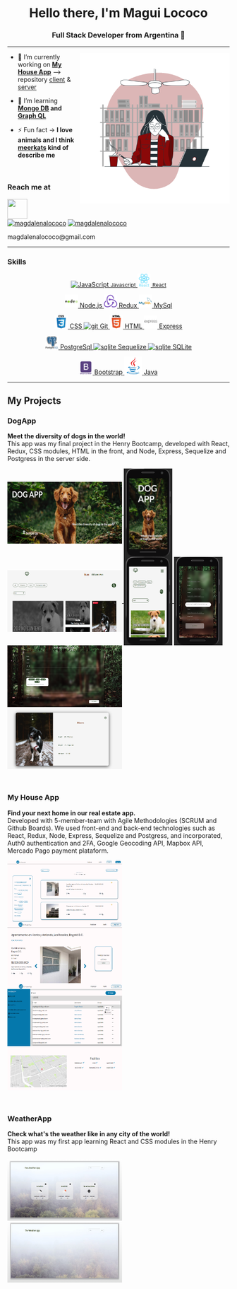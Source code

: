 <h1 align="center">Hello there, I'm Magui Lococo</h1>
<h3 align="center">Full Stack Developer from Argentina 🧉</h3>
<hr>
<img align="right" src="./Studying-bro.svg" alt="me" width="340" height="340"/>

- 🧩 I’m currently working on **[My House App](https://central.vercel.app)** --> repository [client](https://github.com/my-house-app/central) & [server](https://github.com/my-house-app/api)

- 🌱 I’m learning **[Mongo DB](https://www.mongodb.com/) and [Graph QL](https://graphql.org/)**

- ⚡ Fun fact -> **I love animals and I think [meerkats](https://www.youtube.com/watch?v=W4og8g_X22o) kind of describe me**
<br>

<h3>Reach me at </h3>
<p align="left">
<a href="magdalenalococo@gmail.com">
  <img align="center" src="https://img.icons8.com/carbon-copy/100/000000/new-post.png" height="45" width="45" >
</a>
<a href="https://linkedin.com/in/magdalenalococo" target="blank"><img align="center" src="https://camo.githubusercontent.com/28bbd2596707954793abeff9eb24d343c1c78b7bf184b90294b4b190c6097a65/68747470733a2f2f63646e2e6a7364656c6976722e6e65742f6e706d2f73696d706c652d69636f6e7340332e302e312f69636f6e732f6c696e6b6564696e2e737667" alt="magdalenalococo" height="30" width="40" /></a>
<a href="https://github.com/maguilococo" target="blank"><img align="center" src="https://camo.githubusercontent.com/bf4b11af389d1e0caf625c40c274ba71464727c43579e48f512112694888eb62/68747470733a2f2f63646e2e6a7364656c6976722e6e65742f6e706d2f73696d706c652d69636f6e7340332e302e312f69636f6e732f6769746875622e737667" alt="magdalenalococo" height="30" width="40" /></a>
</p>
magdalenalococo@gmail.com


<br>
<hr>
<h3>Skills</h3>
    <p align="center">
      <a href="https://developer.mozilla.org/en-US/docs/Web/JavaScript" target="_blank">
        <img src="https://camo.githubusercontent.com/7749a2014cc8da219d6b6ec5dac78c2cce719ce9499e2cdccd1482932779c08a/68747470733a2f2f69636f6e67722e616d2f64657669636f6e2f6a6176617363726970742d6f726967696e616c2e7376673f73697a653d343026636f6c6f723d63757272656e74436f6c6f72" alt="JavaScript" width="30" height="30"/>
        <small>Javascript</small>
      </a>
      <a href="https://reactjs.org/" target="_blank">
        <img src="https://raw.githubusercontent.com/devicons/devicon/master/icons/react/react-original-wordmark.svg" alt="react" width="30" height="30"/>
        <small>React</small>
      </a>
    </p>
    <p align="center">
      <a href="https://nodejs.org" target="_blank">
        <img src="https://raw.githubusercontent.com/devicons/devicon/master/icons/nodejs/nodejs-original-wordmark.svg" alt="nodejs" width="30" height="30"/>
        <span>Node.js</span>
      </a>
      <a href="https://redux.js.org" target="_blank">
        <img src="https://raw.githubusercontent.com/devicons/devicon/master/icons/redux/redux-original.svg" alt="redux" width="30" height="30"/>
        <span>Redux</span>
      </a>
      <a href="https://www.mysql.com/" target="_blank">
       <img src="https://raw.githubusercontent.com/devicons/devicon/master/icons/mysql/mysql-original-wordmark.svg" alt="mysql" width="30" height="30"/>
        <span>MySql</span>
      </a>
    </p>
    <p align="center">
      <a href="https://www.w3schools.com/css/" target="_blank">
        <img src="https://raw.githubusercontent.com/devicons/devicon/master/icons/css3/css3-original-wordmark.svg" alt="css3" width="30" height="30"/>
        <span>CSS</span>
      </a>
      <a href="https://git-scm.com/" target="_blank">
        <img src="https://www.vectorlogo.zone/logos/git-scm/git-scm-icon.svg" alt="git" width="30" height="30"/>
        <span>Git</span>
      </a>
      <a href="https://www.w3.org/html/" target="_blank">
        <img src="https://raw.githubusercontent.com/devicons/devicon/master/icons/html5/html5-original-wordmark.svg" alt="html5" width="30" height="30"/>
        <span>HTML</span>
      </a>
      <a href="https://expressjs.com" target="_blank">
        <img src="https://raw.githubusercontent.com/devicons/devicon/master/icons/express/express-original-wordmark.svg" alt="express" width="30" height="30"/>
        <span>Express</span>
      </a>
</p>
    <p align="center">
      <a href="https://www.postgresql.org" target="_blank">
        <img src="https://raw.githubusercontent.com/devicons/devicon/master/icons/postgresql/postgresql-original-wordmark.svg" alt="postgresql" width="30" height="30"/>
        <span>PostgreSql</span>
      </a>
      <a href="https://sequelize.org/" target="_blank">
        <img src="https://camo.githubusercontent.com/319ef78fa108fc000a838b6566c3dc6bb6f352c590661da03b50f1ce0d0db6d5/68747470733a2f2f69636f6e67722e616d2f64657669636f6e2f73657175656c697a652d6f726967696e616c2e7376673f73697a653d343026636f6c6f723d326563353339" alt="sqlite" width="30" height="30"/>
        <span>Sequelize</span>
      </a> 
      <a href="https://www.sqlite.org/" target="_blank">
        <img src="https://www.vectorlogo.zone/logos/sqlite/sqlite-icon.svg" alt="sqlite" width="30" height="30"/>
        <span>SQLite</span>
      </a>  
    </p>
    <p align="center">                                                                                                           
      <a href="https://getbootstrap.com" target="_blank">
        <img src="https://raw.githubusercontent.com/devicons/devicon/master/icons/bootstrap/bootstrap-plain-wordmark.svg" alt="bootstrap" width="30" height="30"/>
        <span>Bootstrap</span>
      </a>
      <a href="https://www.java.com" target="_blank">
        <img src="https://raw.githubusercontent.com/devicons/devicon/master/icons/java/java-original.svg" alt="java" width="40" height="40"/>
        <span>Java</span>
      </a>
    </p>
<hr>
<h2 align="left">My Projects</h2>
  <h3>DogApp</h3>
  <p>
    <b>Meet the diversity of dogs in the world!</b><br/>
    This app was my final project in the Henry Bootcamp, developed with React, Redux, CSS modules, HTML in the front, and Node, Express, Sequelize and Postgress in the server side.
  </p>  
  <p>
    <a href="http://18.216.92.193/" target="_blank">
      <img  align="center" src="./DogApp/landPage.png" alt="me" width="260" height="140"/>
    </a>
    <a href="http://18.216.92.193/" target="_blank">
      <img  align="center" src="./DogApp/responsive_landPage.png" alt="me" width="110" height="200"/>
    </a>
    <a href="http://18.216.92.193/" target="_blank">
      <img  align="center" src="./DogApp/Home.png" alt="me" width="260" height="140"/>
    </a>
    <a href="http://18.216.92.193/" target="_blank">
      <img  align="center" src="./DogApp/responsive_Home.png" alt="me" width="110" height="200"/>
    </a>
    <a href="http://18.216.92.193/" target="_blank">
      <img  align="center" src="./DogApp/responsive_form.png" alt="me" width="110" height="200"/>
    </a>
    <a href="http://18.216.92.193/" target="_blank">
      <img  align="center" src="./DogApp/form.png" alt="me" width="260" height="140"/>
    </a>
    <a href="http://18.216.92.193/" target="_blank">
      <img  align="center" src="./DogApp/details.png" alt="me" width="260" height="140"/>
    </a>
  </p>  
  <br />
  
  <h3>My House App</h3>
  <p>
    <b>Find your next home in our real estate app.</b><br/>
    Developed with 5-member-team with Agile Methodologies (SCRUM and Github Boards). We used front-end and back-end technologies such as React, Redux, Node, Express, Sequelize and Postgress, and incorporated, Auth0 authentication and 2FA, Google Geocoding API, Mapbox API, Mercado Pago payment plataform.
  </p>
  <p>
    <a href="https://central.vercel.app" target="_blank">
      <img  align="center" src="./MyHouseApp/Home.png" alt="me" width="260" height="140"/>
    </a>
    <a href="https://central.vercel.app" target="_blank">
      <img  align="center" src="./MyHouseApp/Details.png" alt="me" width="260" height="140"/>
    </a>
    <a href="https://central.vercel.app" target="_blank">
      <img  align="center" src="./MyHouseApp/admin.png" alt="me" width="260" height="140"/>
    </a>
    <a href="https://central.vercel.app" target="_blank">
      <img  align="center" src="./MyHouseApp/map.png" alt="me" width="260" height="100"/>
    </a>
  </p>
  

  <br />
  <h3>WeatherApp</h3>
  <p>
    <b>Check what's the weather like in any city of the world!</b><br/>
  This app was my first app learning React and CSS modules in the Henry Bootcamp
  </p>
  <p>
    <a href="./WeatherApp/emptyHome.png" target="_blank">
      <img  align="left" src="./WeatherApp/home.png" alt="me" width="260" height="140"/>
    </a>
    <a href="./WeatherApp/emptyHome.png" target="_blank">
      <img  align="left" src="./WeatherApp/emptyHome.png" alt="me" width="260" height="140"/>
  </a>
  </p>
</div>
